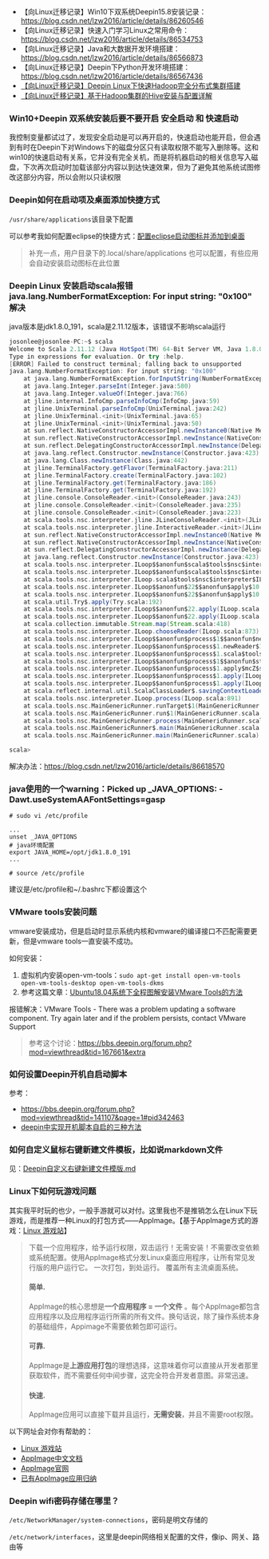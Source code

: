 - 【向Linux迁移记录】Win10下双系统Deepin15.8安装记录：https://blog.csdn.net/lzw2016/article/details/86260546
- 【向Linux迁移记录】快速入门学习Linux之常用命令：https://blog.csdn.net/lzw2016/article/details/86534753
- 【向Linux迁移记录】Java和大数据开发环境搭建：https://blog.csdn.net/lzw2016/article/details/86566873
- 【向Linux迁移记录】Deepin下Python开发环境搭建：https://blog.csdn.net/lzw2016/article/details/86567436
- [【向Linux迁移记录】Deepin Linux下快速Hadoop完全分布式集群搭建](https://blog.csdn.net/lzw2016/article/details/86618345)
- [【向Linux迁移记录】基于Hadoop集群的Hive安装与配置详解](https://blog.csdn.net/lzw2016/article/details/86631115)



### Win10+Deepin 双系统安装后要不要开启 安全启动 和 快速启动

我控制变量都试过了，发现安全启动是可以再开启的，快速启动也能开启，但会遇到有时在Deepin下对Windows下的磁盘分区只有读取权限不能写入删除等。这和win10的快速启动有关系，它并没有完全关机，而是将机器启动的相关信息写入磁盘，下次再次启动时加载该部分内容以到达快速效果，但为了避免其他系统试图修改这部分内容，所以会附以只读权限



### Deepin如何在启动项及桌面添加快捷方式

`/usr/share/applications`该目录下配置

可以参考我如何配置eclipse的快捷方式：[配置eclipse启动图标并添加到桌面](https://github.com/josonle/Coding-Now/blob/master/Linux%E7%B3%BB%E7%BB%9F%E4%B8%8B%E5%BC%80%E5%8F%91%E7%8E%AF%E5%A2%83%E6%90%AD%E5%BB%BA/Deepin%E4%B8%8B%E6%90%AD%E5%BB%BAHadoop%E3%80%81Spark%E7%AD%89%E5%A4%A7%E6%95%B0%E6%8D%AE%E5%BC%80%E5%8F%91%E7%8E%AF%E5%A2%83.md#配置eclipse启动图标并添加到桌面) 

> 补充一点，用户目录下的.local/share/applications 也可以配置，有些应用会自动安装启动图标在此位置

### Deepin Linux 安装启动scala报错 java.lang.NumberFormatException: For input string: "0x100" 解决

java版本是jdk1.8.0_191，scala是2.11.12版本，该错误不影响scala运行

```scala
josonlee@josonlee-PC:~$ scala
Welcome to Scala 2.11.12 (Java HotSpot(TM) 64-Bit Server VM, Java 1.8.0_191).
Type in expressions for evaluation. Or try :help.
[ERROR] Failed to construct terminal; falling back to unsupported
java.lang.NumberFormatException: For input string: "0x100"
	at java.lang.NumberFormatException.forInputString(NumberFormatException.java:65)
	at java.lang.Integer.parseInt(Integer.java:580)
	at java.lang.Integer.valueOf(Integer.java:766)
	at jline.internal.InfoCmp.parseInfoCmp(InfoCmp.java:59)
	at jline.UnixTerminal.parseInfoCmp(UnixTerminal.java:242)
	at jline.UnixTerminal.<init>(UnixTerminal.java:65)
	at jline.UnixTerminal.<init>(UnixTerminal.java:50)
	at sun.reflect.NativeConstructorAccessorImpl.newInstance0(Native Method)
	at sun.reflect.NativeConstructorAccessorImpl.newInstance(NativeConstructorAccessorImpl.java:62)
	at sun.reflect.DelegatingConstructorAccessorImpl.newInstance(DelegatingConstructorAccessorImpl.java:45)
	at java.lang.reflect.Constructor.newInstance(Constructor.java:423)
	at java.lang.Class.newInstance(Class.java:442)
	at jline.TerminalFactory.getFlavor(TerminalFactory.java:211)
	at jline.TerminalFactory.create(TerminalFactory.java:102)
	at jline.TerminalFactory.get(TerminalFactory.java:186)
	at jline.TerminalFactory.get(TerminalFactory.java:192)
	at jline.console.ConsoleReader.<init>(ConsoleReader.java:243)
	at jline.console.ConsoleReader.<init>(ConsoleReader.java:235)
	at jline.console.ConsoleReader.<init>(ConsoleReader.java:223)
	at scala.tools.nsc.interpreter.jline.JLineConsoleReader.<init>(JLineReader.scala:64)
	at scala.tools.nsc.interpreter.jline.InteractiveReader.<init>(JLineReader.scala:33)
	at sun.reflect.NativeConstructorAccessorImpl.newInstance0(Native Method)
	at sun.reflect.NativeConstructorAccessorImpl.newInstance(NativeConstructorAccessorImpl.java:62)
	at sun.reflect.DelegatingConstructorAccessorImpl.newInstance(DelegatingConstructorAccessorImpl.java:45)
	at java.lang.reflect.Constructor.newInstance(Constructor.java:423)
	at scala.tools.nsc.interpreter.ILoop$$anonfun$scala$tools$nsc$interpreter$ILoop$$instantiater$1$1.apply(ILoop.scala:858)
	at scala.tools.nsc.interpreter.ILoop$$anonfun$scala$tools$nsc$interpreter$ILoop$$instantiater$1$1.apply(ILoop.scala:855)
	at scala.tools.nsc.interpreter.ILoop.scala$tools$nsc$interpreter$ILoop$$mkReader$1(ILoop.scala:862)
	at scala.tools.nsc.interpreter.ILoop$$anonfun$22$$anonfun$apply$10.apply(ILoop.scala:873)
	at scala.tools.nsc.interpreter.ILoop$$anonfun$22$$anonfun$apply$10.apply(ILoop.scala:873)
	at scala.util.Try$.apply(Try.scala:192)
	at scala.tools.nsc.interpreter.ILoop$$anonfun$22.apply(ILoop.scala:873)
	at scala.tools.nsc.interpreter.ILoop$$anonfun$22.apply(ILoop.scala:873)
	at scala.collection.immutable.Stream.map(Stream.scala:418)
	at scala.tools.nsc.interpreter.ILoop.chooseReader(ILoop.scala:873)
	at scala.tools.nsc.interpreter.ILoop$$anonfun$process$1$$anonfun$newReader$1$1.apply(ILoop.scala:893)
	at scala.tools.nsc.interpreter.ILoop$$anonfun$process$1.newReader$1(ILoop.scala:893)
	at scala.tools.nsc.interpreter.ILoop$$anonfun$process$1.scala$tools$nsc$interpreter$ILoop$$anonfun$$preLoop$1(ILoop.scala:897)
	at scala.tools.nsc.interpreter.ILoop$$anonfun$process$1$$anonfun$startup$1$1.apply(ILoop.scala:964)
	at scala.tools.nsc.interpreter.ILoop$$anonfun$process$1.apply$mcZ$sp(ILoop.scala:990)
	at scala.tools.nsc.interpreter.ILoop$$anonfun$process$1.apply(ILoop.scala:891)
	at scala.tools.nsc.interpreter.ILoop$$anonfun$process$1.apply(ILoop.scala:891)
	at scala.reflect.internal.util.ScalaClassLoader$.savingContextLoader(ScalaClassLoader.scala:97)
	at scala.tools.nsc.interpreter.ILoop.process(ILoop.scala:891)
	at scala.tools.nsc.MainGenericRunner.runTarget$1(MainGenericRunner.scala:74)
	at scala.tools.nsc.MainGenericRunner.run$1(MainGenericRunner.scala:87)
	at scala.tools.nsc.MainGenericRunner.process(MainGenericRunner.scala:98)
	at scala.tools.nsc.MainGenericRunner$.main(MainGenericRunner.scala:103)
	at scala.tools.nsc.MainGenericRunner.main(MainGenericRunner.scala)

scala>
```

解决办法：https://blog.csdn.net/lzw2016/article/details/86618570



### java使用的一个warning：Picked up _JAVA_OPTIONS: -Dawt.useSystemAAFontSettings=gasp

```
# sudo vi /etc/profile

...
unset _JAVA_OPTIONS
# java环境配置
export JAVA_HOME=/opt/jdk1.8.0_191
...

# source /etc/profile
```

建议是/etc/profile和~/.bashrc下都设置这个



### VMware tools安装问题

vmware安装成功，但是启动时显示系统内核和vmware的编译接口不匹配需要更新，但是vmware tools一直安装不成功。

如何安装：

1. 虚拟机内安装open-vm-tools：`sudo apt-get install open-vm-tools open-vm-tools-desktop open-vm-tools-dkms`
2. 参考这篇文章：[Ubuntu18.04系统下全程图解安装VMware Tools的方法](https://ywnz.com/linuxjc/3144.html)



报错解决：VMware Tools - There was a problem updating a software component. Try again later and if the problem persists, contact VMware Support

> 参考这个讨论：https://bbs.deepin.org/forum.php?mod=viewthread&tid=167661&extra



### 如何设置Deepin开机自启动脚本

参考：

- https://bbs.deepin.org/forum.php?mod=viewthread&tid=141107&page=1#pid342463
-  [deepin中实现开机脚本自启的三种方法](https://www.lolimay.cn/2018/10/14/autostart-in-deepin/)

### 如何自定义鼠标右键新建文件模板，比如说markdown文件

见：[Deepin自定义右键新建文件模版.md](https://github.com/josonle/Coding-Now/blob/master/Linux%E7%B3%BB%E7%BB%9F%E4%B8%8B%E5%BC%80%E5%8F%91%E7%8E%AF%E5%A2%83%E6%90%AD%E5%BB%BA/Deepin%E8%87%AA%E5%AE%9A%E4%B9%89%E5%8F%B3%E9%94%AE%E6%96%B0%E5%BB%BA%E6%96%87%E4%BB%B6%E6%A8%A1%E7%89%88.md)



### Linux下如何玩游戏问题

其实我平时玩的也少，一般手游就可以对付。这里我也不是推销怎么在Linux下玩游戏，而是推荐一种Linux的打包方式——AppImage。【基于AppImage方式的游戏：[Linux 游戏站](https://www.linuxgame.cn/)】

> 下载一个应用程序，给予运行权限，双击运行！无需安装！不需要改变依赖或系统配置。使用AppImage格式分发Linux桌面应用程序，让所有常见发行版的用户运行它。 一次打包，到处运行。 覆盖所有主流桌面系统。
>
> #### 简单.
>
> AppImage的核心思想是**一个应用程序 = 一个文件** 。每个AppImage都包含应用程序以及应用程序运行所需的所有文件。换句话说，除了操作系统本身的基础组件，Appimage不需要依赖包即可运行。
>
> #### 可靠.
>
> AppImage是**上游应用打包**的理想选择，这意味着你可以直接从开发者那里获取软件，而不需要任何中间步骤，这完全符合开发者意图。非常迅速。
>
> #### 快速.
>
> AppImage应用可以直接下载并且运行，**无需安装**，并且不需要root权限。

以下网址会对你有帮助的：

- [Linux 游戏站](https://www.linuxgame.cn/)
- [AppImage中文文档](https://doc.appimage.cn/docs/home/)
- [AppImage官网](https://www.appimage.org/)
- [已有AppImage应用归纳](https://appimage.github.io/)

### Deepin wifi密码存储在哪里？
`/etc/NetworkManager/system-connections`，密码是明文存储的

`/etc/network/interfaces`，这里是deepin网络相关配置的文件，像ip、网关、路由等
